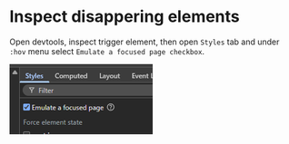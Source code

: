 # Inspect disappering elements

Open devtools, inspect trigger element, then open `Styles` tab and under `:hov` menu select `Emulate a focused page checkbox`.

![alt text](image-2.png)
